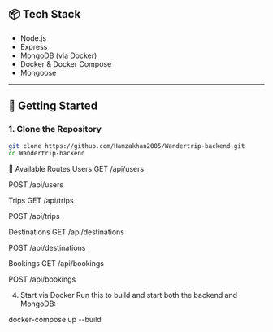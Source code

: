 ## 📦 Tech Stack

- Node.js
- Express
- MongoDB (via Docker)
- Docker & Docker Compose
- Mongoose

---

## 🚀 Getting Started

### 1. Clone the Repository

```bash
git clone https://github.com/Hamzakhan2005/Wandertrip-backend.git
cd Wandertrip-backend
```
📌 Available Routes
Users
GET /api/users

POST /api/users

Trips
GET /api/trips

POST /api/trips

Destinations
GET /api/destinations

POST /api/destinations

Bookings
GET /api/bookings

POST /api/bookings

4. Start via Docker
Run this to build and start both the backend and MongoDB:

docker-compose up --build
